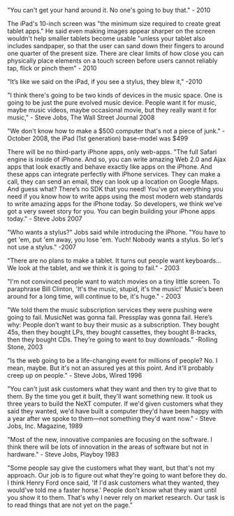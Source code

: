 "You can't get your hand around it. No one's going to buy that." - 2010

The iPad's 10-inch screen was "the minimum size required to create great tablet apps." He said even making images appear sharper on the screen wouldn't help smaller tablets become usable "unless your tablet also includes sandpaper, so that the user can sand down their fingers to around one quarter of the present size. There are clear limits of how close you can physically place elements on a touch screen before users cannot reliably tap, flick or pinch them" - 2010

"It’s like we said on the iPad, if you see a stylus, they blew it," -2010

"I think there's going to be two kinds of devices in the music space. One is going to be just the pure evolved music device. People want it for music, maybe music videos, maybe occasional movie, but they really want it for music," - Steve Jobs, The Wall Street Journal 2008

"We don't know how to make a $500 computer that's not a piece of junk." - October 2008, the iPad (1st generation) base-model was $499

There will be no third-party iPhone apps, only web-apps. "The full Safari engine is inside of iPhone. And so, you can write amazing Web 2.0 and Ajax apps that look exactly and behave exactly like apps on the iPhone. And these apps can integrate perfectly with iPhone services. They can make a call, they can send an email, they can look up a location on Google Maps. And guess what? There’s no SDK that you need! You’ve got everything you need if you know how to write apps using the most modern web standards to write amazing apps for the iPhone today. So developers, we think we’ve got a very sweet story for you. You can begin building your iPhone apps today." - Steve Jobs 2007

"Who wants a stylus?" Jobs said while introducing the iPhone. "You have to get 'em, put 'em away, you lose 'em. Yuch! Nobody wants a stylus. So let's not use a stylus." -2007

"There are no plans to make a tablet. It turns out people want keyboards... We look at the tablet, and we think it is going to fail." - 2003

"I'm not convinced people want to watch movies on a tiny little screen. To paraphrase Bill Clinton, 'It's the music, stupid, it's the music!' Music's been around for a long time, will continue to be, it's huge." - 2003

"We told them the music subscription services they were pushing were going to fail. MusicNet was gonna fail. Pressplay was gonna fail. Here’s why: People don’t want to buy their music as a subscription. They bought 45s, then they bought LPs, they bought cassettes, they bought 8-tracks, then they bought CDs. They’re going to want to buy downloads." -Rolling Stone, 2003

"Is the web going to be a life-changing event for millions of people? No. I mean, maybe. But it's not an assured yes at this point. And it'll probably creep up on people." - Steve Jobs, Wired 1996

"You can't just ask customers what they want and then try to give that to them. By the time you get it built, they'll want something new. It took us three years to build the NeXT computer. If we'd given customers what they said they wanted, we'd have built a computer they'd have been happy with a year after we spoke to them—not something they'd want now." - Steve Jobs, Inc. Magazine, 1989

"Most of the new, innovative companies are focusing on the software. I think there will be lots of innovation in the areas of software but not in hardware." - Steve Jobs, Playboy 1983

"Some people say give the customers what they want, but that's not my approach. Our job is to figure out what they're going to want before they do. I think Henry Ford once said, 'If I'd ask customers what they wanted, they would've told me a faster horse.' People don't know what they want until you show it to them. That's why I never rely on market research. Our task is to read things that are not yet on the page."
